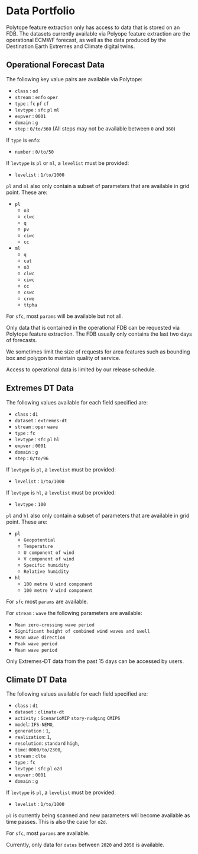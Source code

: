 # Data Portfolio

Polytope feature extraction only has access to data that is stored on an FDB. The datasets currently available via Polyope feature extraction are the operational ECMWF forecast, as well as the data produced by the Destination Earth Extremes and Climate digital twins.

## Operational Forecast Data

The following key value pairs are available via Polytope:

* `class` : `od`
* `stream` : `enfo` `oper`
* `type` : `fc` `pf` `cf`
* `levtype` : `sfc` `pl` `ml`
* `expver` : `0001`
* `domain` : `g`
* `step` : `0/to/360` (All steps may not be available between `0` and `360`)

If `type` is `enfo`:

* `number` : `0/to/50`

If `levtype` is `pl` or `ml`, a `levelist` must be provided:

* `levelist` : `1/to/1000`

`pl` and `ml` also only contain a subset of parameters that are available in grid point. These are:

* `pl`
    * `o3`
    * `clwc`
    * `q`
    * `pv`
    * `ciwc`
    * `cc`
* `ml`
    * `q`
    * `cat`
    * `o3`
    * `clwc`
    * `ciwc`
    * `cc`
    * `cswc`
    * `crwe`
    * `ttpha`

For `sfc`, most `params` will be available but not all.

Only data that is contained in the operational FDB can be requested via Polytope feature extraction. The FDB usually only contains the last two days of forecasts.

We sometimes limit the size of requests for area features such as bounding box and polygon to maintain quality of service.

Access to operational data is limited by our release schedule.


## Extremes DT Data

The following values available for each field specified are:

* `class` : `d1`
* `dataset` : `extremes-dt`
* `stream` : `oper` `wave`
* `type` : `fc`
* `levtype` : `sfc` `pl` `hl`
* `expver` : `0001`
* `domain` : `g`
* `step` : `0/to/96`

If `levtype` is `pl`, a `levelist` must be provided:

* `levelist` : `1/to/1000`

If `levtype` is `hl`, a `levelist` must be provided:

* `levtype` : `100`

`pl` and `hl` also only contain a subset of parameters that are available in grid point. These are:

* `pl`
    * `Geopotential`
    * `Temperature`
    * `U component of wind`
    * `V component of wind`
    * `Specific humidity`
    * `Relative humidity`
* `hl`
    * `100 metre U wind component`
    * `100 metre V wind component `

For `sfc` most `params` are available.

For `stream` : `wave` the following parameters are available:

* `Mean zero-crossing wave period`
* `Significant height of combined wind waves and swell`
* `Mean wave direction`
* `Peak wave period`
* `Mean wave period`

Only Extremes-DT data from the past 15 days can be accessed by users.


## Climate DT Data

The following values available for each field specified are:

* `class` : `d1`
* `dataset` : `climate-dt`
* `activity` : `ScenarioMIP` `story-nudging` `CMIP6`
* `model`: `IFS-NEMO`,
* `generation` : `1`,
* `realization`: `1`,
* `resolution`: `standard` `high`,
* `time`: `0000/to/2300`,
* `stream` : `clte` 
* `type` : `fc`
* `levtype` : `sfc` `pl` `o2d`
* `expver` : `0001`
* `domain` : `g`

If `levtype` is `pl`, a `levelist` must be provided:

* `levelist` : `1/to/1000`

`pl` is currently being scanned and new parameters will become available as time passes. This is also the case for `o2d`.

For `sfc`, most `params` are available.

Currently, only data for `dates` between `2020` and `2050` is available.
